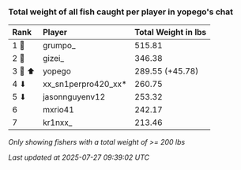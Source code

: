 ### Total weight of all fish caught per player in yopego's chat

| Rank   | Player              | Total Weight in lbs |
|:-------|:--------------------|:--------------------|
| 1 🥇   | grumpo_             | 515.81              |
| 2 🥈   | gizei_              | 346.38              |
| 3 🥉 ⬆ | yopego              | 289.55 (+45.78)     |
| 4 ⬇    | xx_sn1perpro420_xx* | 260.75              |
| 5 ⬇    | jasonnguyenv12      | 253.32              |
| 6      | mxrio41             | 242.17              |
| 7      | kr1nxx_             | 213.46              |

_Only showing fishers with a total weight of >= 200 lbs_

_Last updated at 2025-07-27 09:39:02 UTC_